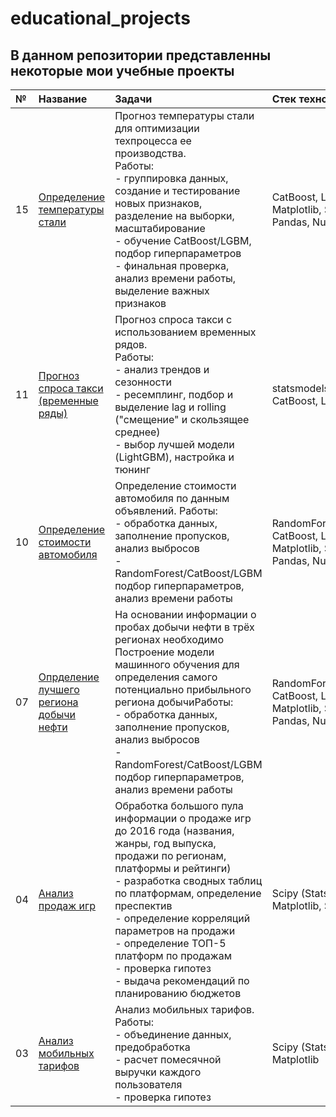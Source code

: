 # educational_projects

## В данном репозитории представленны некоторые мои учебные проекты

|№                           |Название                        |Задачи                          |Стек технологий     |
|:---------------------------|:---------------------------|:---------------------------|:---------------------------|
|15  |[Определение температуры стали](https://github.com/bogdan-p-s/educational_projects/tree/master/15_Определение%20температуры%20стали)|Прогноз температуры стали для оптимизации техпроцесса ее производства. <br>Работы: <br>- группировка данных, создание и тестирование новых признаков, разделение на выборки, масштабирование <br>- обучение CatBoost/LGBM, подбор гиперпараметров<br>- финальная проверка, анализ времени работы, выделение важных признаков|CatBoost, LightGBM<br> Matplotlib, Seaborn, <br> Pandas, Numpy|
|11  |[Прогноз спроса такси (временные ряды)](https://github.com/bogdan-p-s/educational_projects/tree/master/11_Прогноз%20спроса%20такси%20(ВРЕМЕННЫЕ%20РЯДЫ))|Прогноз спроса такси с использованием временных рядов. <br>Работы:<br>- анализ трендов и сезонности <br>- ресемплинг, подбор и выделение lag и rolling ("смещение" и скользящее среднее)<br>- выбор лучшей модели (LightGBM), настройка и тюнинг|statsmodels.tsa.seasonal <br>CatBoost, LightGBM
|10  |[Определение стоимости автомобиля](https://github.com/bogdan-p-s/educational_projects/tree/master/10_Стоимость%20АВТО)|Определение стоимости автомобиля по данным объявлений. Работы: <br>- обработка данных, заполнение пропусков, анализ выбросов <br>- RandomForest/CatBoost/LGBM подбор гиперпараметров, анализ времени работы|RandomForest, CatBoost, LightGBM<br> Matplotlib, Seaborn, <br> Pandas, Numpy
|07  |[Опрделение лучшего региона добычи нефти](https://github.com/bogdan-p-s/educational_projects/tree/master/07_Месторождения)|На основании информации о пробах добычи нефти в трёх регионах необходимо Построение модели машинного обучения для определения самого потенциально прибыльного региона добычиРаботы: <br>- обработка данных, заполнение пропусков, анализ выбросов <br>- RandomForest/CatBoost/LGBM подбор гиперпараметров, анализ времени работы|RandomForest, CatBoost, LightGBM<br> Matplotlib, Seaborn, <br> Pandas, Numpy
|04  |[Анализ продаж игр](https://github.com/bogdan-p-s/educational_projects/tree/master/04_Анализ%20продаж%20игр)|Обработка большого пула информации о продаже игр до 2016 года (названия, жанры, год выпуска, продажи по регионам, платформы и рейтинги) <br>- разработка сводных таблиц по платформам, определение преспектив <br>- определение корреляций параметров на продажи <br>- определение ТОП-5 платформ по продажам <br>- проверка гипотез <br>- выдача рекомендаций по планированию бюджетов|Scipy (Stats), Pandas, Matplotlib, Seaborn
|03  |[Анализ мобильных тарифов](https://github.com/bogdan-p-s/educational_projects/tree/master/03_Анализ%20тарифов%20сотовой%20связи)|Анализ мобильных тарифов. Работы:<br>- объединение данных, предобработка <br>- расчет помесячной выручки каждого пользователя <br>- проверка гипотез|Scipy (Stats), Pandas, Matplotlib

